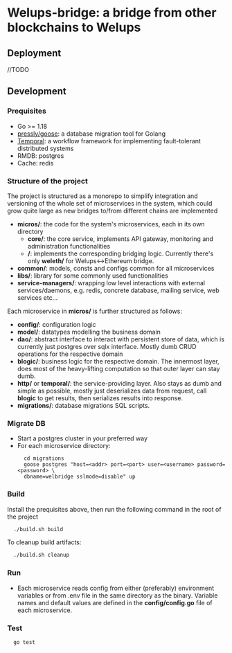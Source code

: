 Welups-bridge: a bridge from other blockchains to Welups
========================================================

## Deployment
//TODO

## Development
### Prequisites
  * Go >= 1.18
  * [pressly/goose](https://github.com/pressly/goose): a database migration tool for Golang
  * [Temporal](https://temporal.io): a workflow framework for implementing fault-tolerant distributed systems
  * RMDB: postgres
  * Cache: redis
### Structure of the project

The project is structured as a monorepo to simplify integration and versioning of the
whole set of microservices in the system, which could grow quite large as new bridges
to/from different chains are implemented
* **micros/**: the code for the system's microservices, each in its own directory
  * **core/**: the core service, implements API gateway, monitoring and administration
    functionalities
  * **<bridge>/**: implements the corresponding bridging logic. Currently there's only
    **weleth/** for Welups<->Ethereum bridge.
* **common/**: models, consts and configs common for all microservices
* **libs/**: library for some commonly used functionalities
* **service-managers/**: wrapping low level interactions with external services/daemons,
  e.g. redis, concrete database, mailing service, web services etc...

Each microservice in **micros/** is further structured as follows:
* **config/**: configuration logic
* **model/**: datatypes modelling the business domain
* **dao/**: abstract interface to interact with persistent store of data, which is
  currently just postgres over sqlx interface. Mostly dumb CRUD operations for the
  respective domain
* **blogic/**: business logic for the respective domain. The innermost layer, does most of
  the heavy-lifting computation so that outer layer can stay dumb.
* **http/** or **temporal/**: the service-providing layer. Also stays as dumb and simple as
  possible, mostly just deserializes data from request, call **blogic** to get results,
  then serializes results into response.
* **migrations/**: database migrations SQL scripts.

### Migrate DB
  * Start a postgres cluster in your preferred way
  * For each microservice directory:
    ```
      cd migrations
      goose postgres "host=<addr> port=<port> user=<username> password=<password> \
      dbname=welbridge sslmode=disable" up
    ```
### Build
Install the prequisites above, then run the following command in the root of the project
```sh
  ./build.sh build
```

To cleanup build artifacts:
```sh
  ./build.sh cleanup
```

### Run
* Each microservice reads config from either (preferably) environment variables or from
  .env file in the same directory as the binary. Variable names and default values are
  defined in the **config/config.go** file of each microservice.
### Test
```sh
  go test
```
